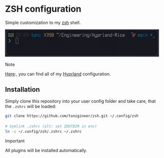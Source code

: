 # ZSH configuration

Simple customization to my [zsh](https://www.zsh.org/) shell.

<kbd><img alt="first impression of customized fish shell" src="./assets/preview.png" style="width: 600px;"/></kbd>

> [!NOTE]
> [Here](https://github.com/tonigineer/.dotfiles):, you can find all of my [Hyprland](https://hyprland.org/) configuration.

<!-- ## Dependencies -->

## Installation

Simply clone this repository into your user config folder and take care, that the `.zshrc` will be loaded:

```sh
git clone https://github.com/tonigineer/zsh.git ~/.config/zsh

# Symlink .zshrc (alt: set ZDOTDIR in env)
ln -s ~/.config/zsh/.zshrc ~/.zshrc
```

> [!IMPORTANT]
> All plugins will be installed automatically.
